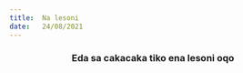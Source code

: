 ```yaml
---
title:  Na lesoni
date:   24/08/2021
---
```


### <center>Eda sa cakacaka tiko ena lesoni oqo</center>